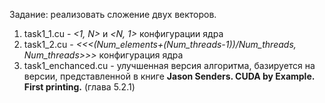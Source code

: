Задание: реализовать сложение двух векторов.
1. task1_1.cu - *<1, N>* и *<N, 1>* конфигурации ядра
2. task1_2.cu - *<<<(Num_elements+(Num_threads-1))/Num_threads, Num_threads>>>* конфигурация ядра
3. task1_enchanced.cu - улучшенная версия алгоритма, базируется на версии, представленной в книге **Jason Senders. CUDA by Example. First printing.** (глава 5.2.1)
